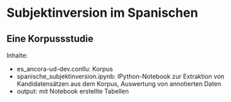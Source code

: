 # Subjektinversion im Spanischen
## Eine Korpussstudie 

Inhalte: 
- es_ancora-ud-dev.conllu: Korpus
- spanische_subjektinversion.ipynb: IPython-Notebook zur Extraktion von Kandidatensätzen aus dem Korpus, Auswertung von annotierten Daten
- output: mit Notebook erstellte Tabellen 
